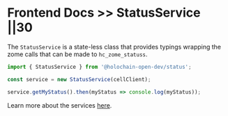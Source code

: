 # Frontend Docs >> StatusService ||30

The `StatusService` is a state-less class that provides typings wrapping the zome calls that can be made to `hc_zome_statuss`.

```js
import { StatusService } from '@holochain-open-dev/status';

const service = new StatusService(cellClient);

service.getMyStatus().then(myStatus => console.log(myStatus));
```

Learn more about the services [here](https://holochain-open-dev.github.io/reusable-modules/frontend/using/#services). 